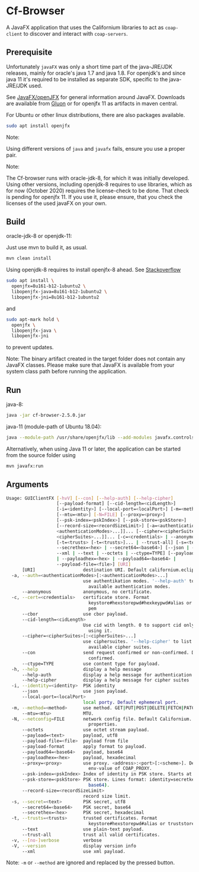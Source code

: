 # Cf-Browser

A JavaFX application that uses the Californium libraries to act as `coap-client` to discover and interact with `coap-servers`.

## Prerequisite

Unfortunately `javaFX` was only a short time part of the java-JRE/JDK releases, mainly for oracle's java 1.7 and java 1.8. For openjdk's and since java 11 it's required to be installed as separate SDK, specific to the java-JRE/JDK used.

See [JavaFX/openJFX](https://openjfx.io/openjfx-docs/) for general information around JavaFX.
Downloads are available from [Gluon](https://gluonhq.com/products/javafx/) or for openjfx 11 as artifacts in maven central.

For Ubuntu or other linux distributions, there are also packages available.

```sh
sudo apt install openjfx
```

Note: 

Using different versions of `java` and `javafx` fails, ensure you use a proper pair.

Note:

The Cf-browser runs with oracle-jdk-8, for which it was initially developed.
Using other versions, including openjdk-8 requires to use libraries, which as for now (October 2020) requires the license-check to be done. That check is pending for openjfx 11. If you use it, please ensure, that you check the licenses of the used javaFX on your own.

## Build

oracle-jdk-8 or openjdk-11:

Just use mvn to build it, as usual.

```sh
mvn clean install
```

Using openjdk-8 requires to install openjfx-8 ahead. See [Stackoverflow](https://askubuntu.com/questions/1137891/how-to-install-run-java-8-and-javafx-on-ubuntu-18-04)

```sh
sudo apt install \
  openjfx=8u161-b12-1ubuntu2 \
  libopenjfx-java=8u161-b12-1ubuntu2 \
  libopenjfx-jni=8u161-b12-1ubuntu2
```

and 

```sh
sudo apt-mark hold \
  openjfx \
  libopenjfx-java \
  libopenjfx-jni
```

to prevent updates.

Note: The binary artifact created in the target folder does not contain any JavaFX classes.
Please make sure that JavaFX is available from your system class path before running the application.

## Run

java-8:

```sh
java -jar cf-browser-2.5.0.jar
```

java-11 (module-path of Ubuntu 18.04):

```sh
java --module-path /usr/share/openjfx/lib --add-modules javafx.controls,javafx.fxml -jar cf-browser-2.5.0.jar
```

Alternatively, when using Java 11 or later, the application can be started from the
source folder using

```sh
mvn javafx:run
```

## Arguments

```sh
Usage: GUIClientFX [-hvV] [--con] [--help-auth] [--help-cipher]
                   [--payload-format] [--cid-length=<cidLength>]
                   [-i=<identity>] [--local-port=<localPort>] [-m=<method>]
                   [--mtu=<mtu>] [-N=FILE] [--proxy=<proxy>]
                   [--psk-index=<pskIndex>] [--psk-store=<pskStore>]
                   [--record-size=<recordSizeLimit>] [-a=<authenticationModes>[:
                   <authenticationModes>...]]... [--cipher=<cipherSuites>[:
                   <cipherSuites>...]]... [-c=<credentials> | --anonymous]
                   [-t=<trusts> [-t=<trusts>]... | --trust-all] [-s=<text> |
                   --secrethex=<hex> | --secret64=<base64>] [--json | --cbor |
                   --xml | --text | --octets | --ctype=TYPE] [--payload=<text>
                   | --payloadhex=<hex> | --payload64=<base64> |
                   --payload-file=<file>] [URI]
      [URI]                  destination URI. Default californium.eclipse.org
  -a, --auth=<authenticationModes>[:<authenticationModes>...]
                             use authentikation modes. '--help-auth' to list
                               available authentication modes.
      --anonymous            anonymous, no certificate.
  -c, --cert=<credentials>   certificate store. Format
                               keystore#hexstorepwd#hexkeypwd#alias or keystore.
                               pem
      --cbor                 use cbor payload.
      --cid-length=<cidLength>
                             Use cid with length. 0 to support cid only without
                               using it.
      --cipher=<cipherSuites>[:<cipherSuites>...]
                             use ciphersuites. '--help-cipher' to list
                               available cipher suites.
      --con                  send request confirmed or non-confirmed. Default
                               confirmed.
      --ctype=TYPE           use content type for payload.
  -h, --help                 display a help message
      --help-auth            display a help message for authentication modes
      --help-cipher          display a help message for cipher suites
  -i, --identity=<identity>  PSK identity
      --json                 use json payload.
      --local-port=<localPort>
                             local porty. Default ephemeral port.
  -m, --method=<method>      use method. GET|PUT|POST|DELETE|FETCH|PATCH|IPATCH.
      --mtu=<mtu>            MTU.
  -N, --netconfig=FILE       network config file. Default Californium.
                               properties.
      --octets               use octet stream payload.
      --payload=<text>       payload, utf8
      --payload-file=<file>  payload from file
      --payload-format       apply format to payload.
      --payload64=<base64>   payload, base64
      --payloadhex=<hex>     payload, hexadecimal
      --proxy=<proxy>        use proxy. <address>:<port>[:<scheme>]. Default
                               env-value of COAP_PROXY.
      --psk-index=<pskIndex> Index of identity in PSK store. Starts at 0.
      --psk-store=<pskStore> PSK store. Lines format: identity=secretkey (in
                               base64).
      --record-size=<recordSizeLimit>
                             record size limit.
  -s, --secret=<text>        PSK secret, utf8
      --secret64=<base64>    PSK secret, base64
      --secrethex=<hex>      PSK secret, hexadecimal
  -t, --trusts=<trusts>      trusted certificates. Format
                               keystore#hexstorepwd#alias or truststore.pem
      --text                 use plain-text payload.
      --trust-all            trust all valid certificates.
  -v, --[no-]verbose         verbose
  -V, --version              display version info
      --xml                  use xml payload.
```

Note: `-m` or `--method` are ignored and replaced by the pressed button.
